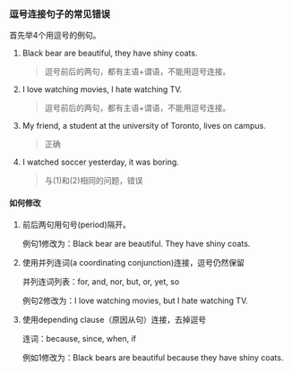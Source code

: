 ### 逗号连接句子的常见错误

首先举4个用逗号的例句。

1. Black bear are beautiful, they have shiny coats.

   > 逗号前后的两句，都有主语+谓语，不能用逗号连接。

2. I love watching movies, I hate watching TV.

   > 逗号前后的两句，都有主语+谓语，不能用逗号连接。

3. My friend, a student at the university of Toronto, lives on campus.

   > 正确

4. I watched soccer yesterday, it was boring.

   > 与(1)和(2)相同的问题，错误

#### 如何修改

1) 前后两句用句号(period)隔开。

   例句1修改为：Black bear are beautiful. They have shiny coats.

2) 使用并列连词(a coordinating conjunction)连接，逗号仍然保留

   并列连词列表：for, and, nor, but, or, yet, so

   例句2修改为：I love watching movies, but I hate watching TV.

3) 使用depending clause（原因从句）连接，去掉逗号

   连词：because, since, when, if

   例如1修改为：Black bears are beautiful because they have shiny coats.

   





